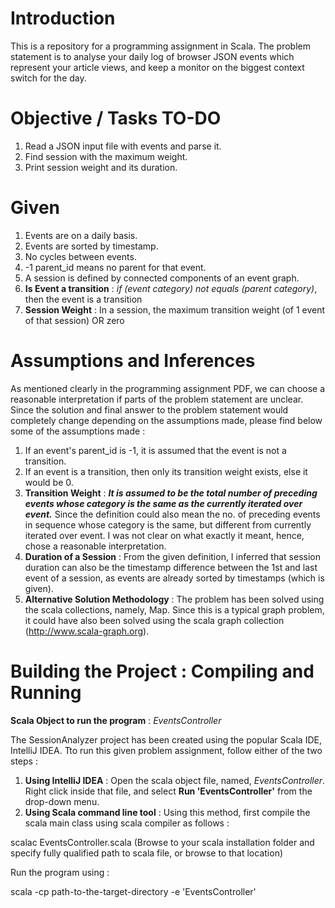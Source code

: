 # Introduction
This is a repository for a programming assignment in Scala. The problem statement is to analyse your daily log of browser JSON events which represent your article views, and keep a monitor on the biggest context switch for the day.  

# Objective / Tasks TO-DO
1) Read a JSON input file with events and parse it.
2) Find session with the maximum weight.
3) Print session weight and its duration.

# Given
1) Events are on a daily basis.
2) Events are sorted by timestamp.
3) No cycles between events.
4) -1 parent_id means no parent for that event.
5) A session is defined by connected components of an event graph.
6) **Is Event a transition** : _if (event category) not equals (parent category)_, then the event is a transition
7) **Session Weight** : In a session, the maximum transition weight (of 1 event of that session) OR zero

# Assumptions and Inferences

As mentioned clearly in the programming assignment PDF, we can choose a reasonable interpretation if parts of the problem statement are unclear. Since the solution and final answer to the problem statement would completely change depending on the assumptions made, please find below some of the assumptions made :

1) If an event's parent_id is -1, it is assumed that the event is not a transition.
2) If an event is a transition, then only its transition weight exists, else it would be 0.
3) **Transition Weight** : _**It is assumed to be the total number of preceding events whose category is the same as the currently iterated over event.**_
Since the definition could also mean the no. of preceding events in sequence whose category is the same, but different from currently iterated over event. I was not clear on what exactly it meant, hence, chose a reasonable interpretation.
4) **Duration of a Session** : From the given definition, I inferred that session duration can also be the timestamp difference between the 1st and last event of a session, as events are already sorted by timestamps (which is given).
5) **Alternative Solution Methodology** : The problem has been solved using the scala collections, namely, Map. Since this is a typical graph problem, it could have also been solved using the scala graph collection (http://www.scala-graph.org).

# Building the Project : Compiling and Running

**Scala Object to run the program** : _EventsController_

The SessionAnalyzer project has been created using the popular Scala IDE, IntelliJ IDEA. Tto run this given problem assignment, follow either of the two steps :

1) **Using IntelliJ IDEA** : Open the scala object file, named, _EventsController_. Right click inside that file, and select **Run 'EventsController'** from the drop-down menu.
2) **Using Scala command line tool** : Using this method, first compile the scala main class using scala compiler as follows :

scalac EventsController.scala  (Browse to your scala installation folder and specify fully qualified path to scala file, or browse to that location)

Run the program using  : 

scala -cp path-to-the-target-directory -e 'EventsController'